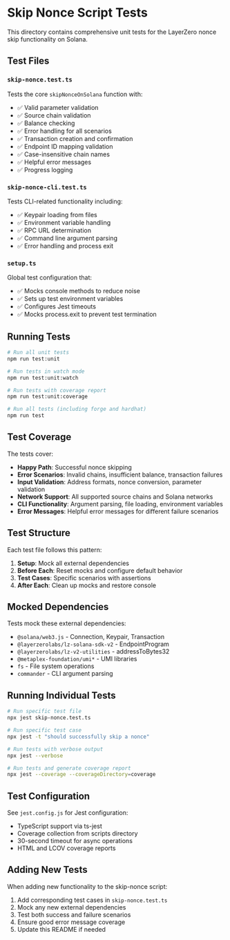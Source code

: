 # Skip Nonce Script Tests

This directory contains comprehensive unit tests for the LayerZero nonce skip functionality on Solana.

## Test Files

### `skip-nonce.test.ts`
Tests the core `skipNonceOnSolana` function with:
- ✅ Valid parameter validation
- ✅ Source chain validation 
- ✅ Balance checking
- ✅ Error handling for all scenarios
- ✅ Transaction creation and confirmation
- ✅ Endpoint ID mapping validation
- ✅ Case-insensitive chain names
- ✅ Helpful error messages
- ✅ Progress logging

### `skip-nonce-cli.test.ts`
Tests CLI-related functionality including:
- ✅ Keypair loading from files
- ✅ Environment variable handling
- ✅ RPC URL determination
- ✅ Command line argument parsing
- ✅ Error handling and process exit

### `setup.ts`
Global test configuration that:
- ✅ Mocks console methods to reduce noise
- ✅ Sets up test environment variables
- ✅ Configures Jest timeouts
- ✅ Mocks process.exit to prevent test termination

## Running Tests

```bash
# Run all unit tests
npm run test:unit

# Run tests in watch mode
npm run test:unit:watch

# Run tests with coverage report
npm run test:unit:coverage

# Run all tests (including forge and hardhat)
npm run test
```

## Test Coverage

The tests cover:

- **Happy Path**: Successful nonce skipping
- **Error Scenarios**: Invalid chains, insufficient balance, transaction failures
- **Input Validation**: Address formats, nonce conversion, parameter validation
- **Network Support**: All supported source chains and Solana networks
- **CLI Functionality**: Argument parsing, file loading, environment variables
- **Error Messages**: Helpful error messages for different failure scenarios

## Test Structure

Each test file follows this pattern:

1. **Setup**: Mock all external dependencies
2. **Before Each**: Reset mocks and configure default behavior
3. **Test Cases**: Specific scenarios with assertions
4. **After Each**: Clean up mocks and restore console

## Mocked Dependencies

Tests mock these external dependencies:
- `@solana/web3.js` - Connection, Keypair, Transaction
- `@layerzerolabs/lz-solana-sdk-v2` - EndpointProgram
- `@layerzerolabs/lz-v2-utilities` - addressToBytes32
- `@metaplex-foundation/umi*` - UMI libraries
- `fs` - File system operations
- `commander` - CLI argument parsing

## Running Individual Tests

```bash
# Run specific test file
npx jest skip-nonce.test.ts

# Run specific test case
npx jest -t "should successfully skip a nonce"

# Run tests with verbose output
npx jest --verbose

# Run tests and generate coverage report
npx jest --coverage --coverageDirectory=coverage
```

## Test Configuration

See `jest.config.js` for Jest configuration:
- TypeScript support via ts-jest
- Coverage collection from scripts directory
- 30-second timeout for async operations
- HTML and LCOV coverage reports

## Adding New Tests

When adding new functionality to the skip-nonce script:

1. Add corresponding test cases in `skip-nonce.test.ts`
2. Mock any new external dependencies
3. Test both success and failure scenarios
4. Ensure good error message coverage
5. Update this README if needed
